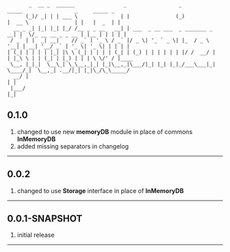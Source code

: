 ```
       _  __ _  ______                _                 _              _____                 _     _____ _     
      (_)/ _| | | ___ \              | |               (_)            |  __ \               | |   |  _  | |    
  __ _ _| |_| |_| |_/ /__ _ _ __   __| | ___  _ __ ___  _ _______ _ __| |  \/_ __ __ _ _ __ | |__ | | | | |    
 / _` | |  _| __|    // _` | '_ \ / _` |/ _ \| '_ ` _ \| |_  / _ \ '__| | __| '__/ _` | '_ \| '_ \| | | | |    
| (_| | | | | |_| |\ \ (_| | | | | (_| | (_) | | | | | | |/ /  __/ |  | |_\ \ | | (_| | |_) | | | \ \/' / |____
 \__, |_|_|  \__\_| \_\__,_|_| |_|\__,_|\___/|_| |_| |_|_/___\___|_|   \____/_|  \__,_| .__/|_| |_|\_/\_\_____/
  __/ |                                                                               | |                      
 |___/                                                                                |_|                      
```

## 0.1.0

1. changed to use new **memoryDB** module in place of commons **InMemoryDB**
2. added missing separators in changelog

---

## 0.0.2

1. changed to use **Storage** interface in place of **InMemoryDB**

---

## 0.0.1-SNAPSHOT

1. initial release

---